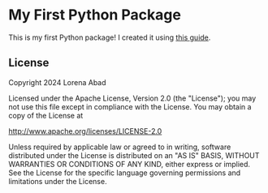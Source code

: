 # My First Python Package

This is my first Python package! I created it using [this guide](https://luukvdmeer.github.io/my-first-python-package/guide.html).

## License

Copyright 2024 Lorena Abad

Licensed under the Apache License, Version 2.0 (the "License");
you may not use this file except in compliance with the License.
You may obtain a copy of the License at

http://www.apache.org/licenses/LICENSE-2.0

Unless required by applicable law or agreed to in writing, software
distributed under the License is distributed on an "AS IS" BASIS,
WITHOUT WARRANTIES OR CONDITIONS OF ANY KIND, either express or implied.
See the License for the specific language governing permissions and
limitations under the License.